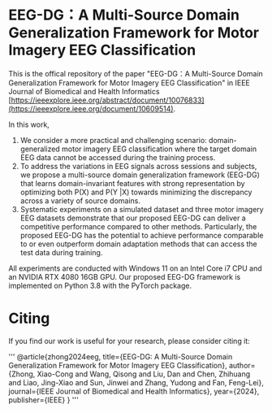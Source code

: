 # EEG-DG：A Multi-Source Domain Generalization Framework for Motor Imagery EEG Classification

This is the offical repository of the paper "EEG-DG：A Multi-Source Domain Generalization Framework for Motor Imagery EEG Classification" in IEEE Journal of Biomedical and Health Informatics [https://ieeexplore.ieee.org/abstract/document/10076833](https://ieeexplore.ieee.org/document/10609514).

In this work,
1) We consider a more practical and challenging scenario: domain-generalized motor imagery EEG classification where the target domain EEG data cannot be accessed during the training process.
2) To address the variations in EEG signals across sessions and subjects, we propose a multi-source domain generalization framework (EEG-DG) that learns domain-invariant
features with strong representation by optimizing both P(X) and P(Y |X) towards minimizing the discrepancy across a variety of source domains.
3) Systematic experiments on a simulated dataset and three motor imagery EEG datasets demonstrate that our proposed EEG-DG can deliver a competitive performance compared to other methods. Particularly, the proposed EEG-DG has the potential to achieve performance comparable to or even outperform domain adaptation methods that can access the test data during training.

All experiments are conducted with Windows 11 on an Intel Core i7 CPU and an NVIDIA RTX 4080 16GB GPU. Our proposed EEG-DG framework is implemented on Python 3.8 with the PyTorch package.

# Citing
If you find our work is useful for your research, please consider citing it:

'''
@article{zhong2024eeg,
  title={EEG-DG: A Multi-Source Domain Generalization Framework for Motor Imagery EEG Classification},
  author={Zhong, Xiao-Cong and Wang, Qisong and Liu, Dan and Chen, Zhihuang and Liao, Jing-Xiao and Sun, Jinwei and Zhang, Yudong and Fan, Feng-Lei},
  journal={IEEE Journal of Biomedical and Health Informatics},
  year={2024},
  publisher={IEEE}
}
'''
